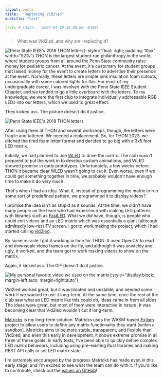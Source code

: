 ```yaml
---
layout: posts
title:  "Replacing Vid2led"
subtitle: "test"

[//]: # (date:   2023-04-19 18:00:00 -0400)
---
```

> What was Vid2led, and why am I replacing it?

![Penn State IEEE's 2018 THON letters](../../../assets/images/replacing-vid2led/thon-letters.jpg){: style="float: right; padding: 10px" width="52%"}
THON is the largest student-run philanthropy in the world, where student groups from all around the Penn State community raise money for pediatric cancer.
At the event, it's customary for student groups that raised money for the event to create letters to advertise their presence at the event. 
Normally, these letters are simple pink insulation foam cutouts, occasionally with some colored lights for flair.
For most of my undergraduate career, I was involved with the Penn State IEEE Student Chapter, and we tended to go a little overboard with the letters.
To my knowledge, we were the first club to integrate individually addressable RGB LEDs into our letters, which we used to great effect.

They kicked ass. The picture doesn't do it justice.

![Penn State IEEE's 2018 THON letters](../../../assets/images/replacing-vid2led/ieee-letters.jpg)

After using them at THON and several workshops, though, the letters were fragile and tattered. We needed a replacement. 
So, for THON 2023, we ditched the tired foam letter format and decided to go big with a 3x5 foot LED matrix.

Initially, we had planned to use [WLED](https://kno.wled.ge/) to drive the matrix. 
The club wasn't prepared to put the work in to develop custom animations, and WLED showed promise in early prototypes.
Unfortunately, a few weeks before THON it became clear WLED wasn't going to cut it. 
Even worse, even if we could get something together in time, we probably wouldn't have enough time to make it do very much.

That's when I had an idea. What if, instead of programming the matrix to run some sort of predefined pattern, we programmed it to display videos?

I promise the idea isn't as stupid as it sounds. 
At the time, we didn't have many people on the team who had experience with making LED patterns with libraries such as [FastLED](https://fastled.io/). 
What we *did* have, though, is people who could edit videos and an LED matrix which was essentially a giant (although admittedly low-res) TV screen.
I got to work making the project, which I had started calling [vid2led](https://github.com/wymcg/vid2led).

By some miracle I got it working in time for THON. 
It used OpenCV to read and downscale video frames on the fly, and although it was unwieldy and ugly, it worked, and the team got to work making videos to show on the matrix.

Again, it kicked ass. The GIF doesn't do it justice.

![My personal favorite video we used on the matrix](../../../assets/images/replacing-vid2led/kirby-matrix.gif){:style="display:block; margin-left:auto; margin-right:auto"}

Vid2led worked great, but it was bloated and unstable, and needed some work if we wanted to use it long-term.
At the same time, once the rest of the club saw what an LED matrix like this could do, ideas came in from all sides.
The ideas were great, but most of them were interactive in nature.
It was becoming clear that Vid2led wouldn't cut it long-term.

[Matricks](https://github.com/wymcg/matricks) is my long-term solution. 
Matricks uses the WASM-based [Extism](https://extism.org) project to allow users to define any matrix functionality they want (within a sandbox).
Matricks aims to be more stable, transparent, and flexible than Vid2led, and even this early in development, it shows extreme promise in all three of these goals.
In early tests, I've been able to quickly define complex LED matrix behaviors, including using pre-existing Rust libraries and making REST API calls to set LED matrix state.

I'm extremely encouraged by the progress Matricks has made even in this early stage, and I'm excited to see what the team can do with it. 
If you'd like to contribute, check out the [issues on GitHub](https://github.com/wymcg/matricks/issues)!
